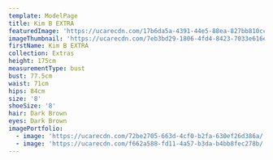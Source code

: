 ```yaml
---
template: ModelPage
title: Kim B EXTRA
featuredImage: 'https://ucarecdn.com/17b6da5a-4391-44e5-88ea-827bb810cc0c/'
imageThumbnail: 'https://ucarecdn.com/7eb3bd29-1806-4fd4-8423-7033e616e679/'
firstName: Kim B EXTRA
collection: Extras
height: 175cm
measurementType: bust
bust: 77.5cm
waist: 71cm
hips: 84cm
size: '8'
shoeSize: '8'
hair: Dark Brown
eyes: Dark Brown
imagePortfolio:
  - image: 'https://ucarecdn.com/72be2705-663d-4cf0-b2fa-630ef26d386a/'
  - image: 'https://ucarecdn.com/f662a588-fd11-4a57-b3da-b4bb8fec278b/'
---
```


